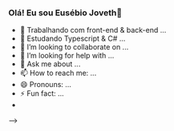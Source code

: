 ### Olá! Eu sou Eusébio Joveth👋


- 🔭 Trabalhando com front-end & back-end ...
- 🌱 Estudando Typescript & C# ...
- 👯 I’m looking to collaborate on ...
- 🤔 I’m looking for help with ...
- 💬 Ask me about ...
- 📫 How to reach me: ...
- 😄 Pronouns: ...
- ⚡ Fun fact: ...
- 
-->
